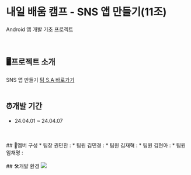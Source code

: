 # 내일 배움 캠프 - SNS 앱 만들기(11조)
Android 앱 개발 기초 프로젝트
<br>
<br>
<br>
## 🖥️프로젝트 소개
SNS 앱 만들기
[팀 S.A 바로가기](https://teamsparta.notion.site/11-41a2bb816a534fbd81e84728a14344c0)
<br>
<br>
## ⏰개발 기간
* 24.04.01 ~ 24.04.07
<br>
<br>
## 👥멤버 구성
* 팀장 권민찬 :
* 팀원 김민경 :
* 팀원 김재혁 :
* 팀원 김현아 :
* 팀원 임채명 :
<br>
<br>
## 🛠️개발 환경
<img src="https://img.shields.io/badge/Android_Studio-3DDC84?style=for-the-badge&logo=android-studio&logoColor=white"/>
